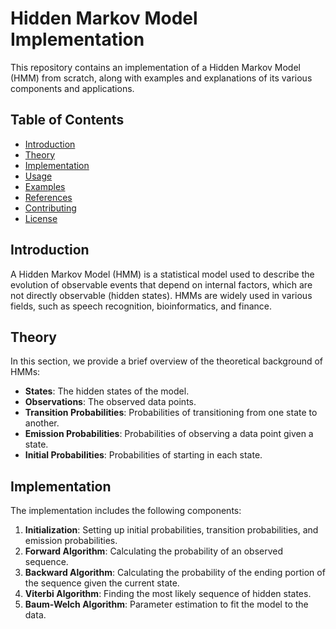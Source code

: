 # Hidden Markov Model Implementation

This repository contains an implementation of a Hidden Markov Model (HMM) from scratch, along with examples and explanations of its various components and applications.

## Table of Contents

- [Introduction](#introduction)
- [Theory](#theory)
- [Implementation](#implementation)
- [Usage](#usage)
- [Examples](#examples)
- [References](#references)
- [Contributing](#contributing)
- [License](#license)

## Introduction

A Hidden Markov Model (HMM) is a statistical model used to describe the evolution of observable events that depend on internal factors, which are not directly observable (hidden states). HMMs are widely used in various fields, such as speech recognition, bioinformatics, and finance.

## Theory

In this section, we provide a brief overview of the theoretical background of HMMs:

- **States**: The hidden states of the model.
- **Observations**: The observed data points.
- **Transition Probabilities**: Probabilities of transitioning from one state to another.
- **Emission Probabilities**: Probabilities of observing a data point given a state.
- **Initial Probabilities**: Probabilities of starting in each state.

## Implementation

The implementation includes the following components:

1. **Initialization**: Setting up initial probabilities, transition probabilities, and emission probabilities.
2. **Forward Algorithm**: Calculating the probability of an observed sequence.
3. **Backward Algorithm**: Calculating the probability of the ending portion of the sequence given the current state.
4. **Viterbi Algorithm**: Finding the most likely sequence of hidden states.
5. **Baum-Welch Algorithm**: Parameter estimation to fit the model to the data.


